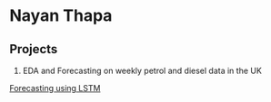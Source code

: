 # Nayan Thapa 


## Projects

1) EDA and Forecasting on weekly petrol and diesel data in the UK

<a href="https://nbviewer.jupyter.org/github/NyanoNyan/Portfolio/blob/4c706b94485a11d4df5e2ff670d05307a9230923/1)%20EDA%20and%20Forecasting/Clean_EDA_weekly_road_fuel.ipynb">Forecasting using LSTM </a>

